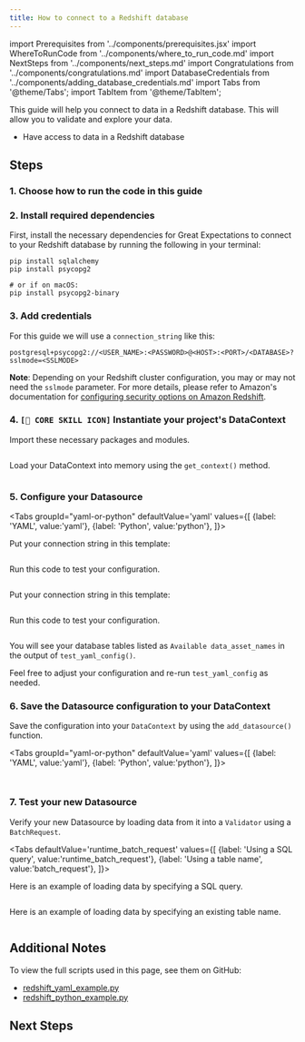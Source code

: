 ```yaml
---
title: How to connect to a Redshift database
---
```

import Prerequisites from '../components/prerequisites.jsx'
import WhereToRunCode from '../components/where_to_run_code.md'
import NextSteps from '../components/next_steps.md'
import Congratulations from '../components/congratulations.md'
import DatabaseCredentials from '../components/adding_database_credentials.md'
import Tabs from '@theme/Tabs';
import TabItem from '@theme/TabItem';

This guide will help you connect to data in a Redshift database.
This will allow you to validate and explore your data.

<Prerequisites>

- Have access to data in a Redshift database

</Prerequisites>

## Steps

### 1. Choose how to run the code in this guide

<WhereToRunCode />

### 2. Install required dependencies

First, install the necessary dependencies for Great Expectations to connect to your Redshift database by running the following in your terminal:

```console
pip install sqlalchemy
pip install psycopg2

# or if on macOS:
pip install psycopg2-binary
```

### 3. Add credentials

<DatabaseCredentials />

For this guide we will use a `connection_string` like this:

```
postgresql+psycopg2://<USER_NAME>:<PASSWORD>@<HOST>:<PORT>/<DATABASE>?sslmode=<SSLMODE>
```   

**Note**: Depending on your Redshift cluster configuration, you may or may not need the `sslmode` parameter. For more details, please refer to Amazon's documentation for [configuring security options on Amazon Redshift](https://docs.aws.amazon.com/redshift/latest/mgmt/connecting-ssl-support.html).

### 4. `[🍏 CORE SKILL ICON]` Instantiate your project's DataContext

Import these necessary packages and modules.

```python file=../../../../tests/integration/docusaurus/connecting_to_your_data/database/redshift_yaml_example.py#L3-L6
```

Load your DataContext into memory using the `get_context()` method.

```python file=../../../../tests/integration/docusaurus/connecting_to_your_data/database/redshift_yaml_example.py#L26
```

### 5. Configure your Datasource

<Tabs
  groupId="yaml-or-python"
  defaultValue='yaml'
  values={[
  {label: 'YAML', value:'yaml'},
  {label: 'Python', value:'python'},
  ]}>
  <TabItem value="yaml">

Put your connection string in this template:

```python file=../../../../tests/integration/docusaurus/connecting_to_your_data/database/redshift_yaml_example.py#L28-L42
```
Run this code to test your configuration.
```python file=../../../../tests/integration/docusaurus/connecting_to_your_data/database/redshift_yaml_example.py#L51
```

</TabItem>
<TabItem value="python">

Put your connection string in this template:

```python file=../../../../tests/integration/docusaurus/connecting_to_your_data/database/redshift_python_example.py#L28-L45
```
Run this code to test your configuration.
```python file=../../../../tests/integration/docusaurus/connecting_to_your_data/database/redshift_python_example.py#L51
```

</TabItem>
</Tabs>

You will see your database tables listed as `Available data_asset_names` in the output of `test_yaml_config()`.

Feel free to adjust your configuration and re-run `test_yaml_config` as needed.

### 6. Save the Datasource configuration to your DataContext

Save the configuration into your `DataContext` by using the `add_datasource()` function.

<Tabs
  groupId="yaml-or-python"
  defaultValue='yaml'
  values={[
  {label: 'YAML', value:'yaml'},
  {label: 'Python', value:'python'},
  ]}>
  <TabItem value="yaml">

```python file=../../../../tests/integration/docusaurus/connecting_to_your_data/database/redshift_yaml_example.py#L53
```

</TabItem>
<TabItem value="python">

```python file=../../../../tests/integration/docusaurus/connecting_to_your_data/database/redshift_python_example.py#L53
```

</TabItem>
</Tabs>

### 7. Test your new Datasource

Verify your new Datasource by loading data from it into a `Validator` using a `BatchRequest`.

<Tabs
  defaultValue='runtime_batch_request'
  values={[
  {label: 'Using a SQL query', value:'runtime_batch_request'},
  {label: 'Using a table name', value:'batch_request'},
  ]}>
  <TabItem value="runtime_batch_request">

Here is an example of loading data by specifying a SQL query.

```python file=../../../../tests/integration/docusaurus/connecting_to_your_data/database/redshift_yaml_example.py#L56-L70
```

  </TabItem>

  <TabItem value="batch_request">

Here is an example of loading data by specifying an existing table name.

```python file=../../../../tests/integration/docusaurus/connecting_to_your_data/database/redshift_python_example.py#L76-L87
```

  </TabItem>
</Tabs>

<Congratulations />

## Additional Notes

To view the full scripts used in this page, see them on GitHub:

- [redshift_yaml_example.py](https://github.com/great-expectations/great_expectations/blob/develop/tests/integration/docusaurus/connecting_to_your_data/database/redshift_yaml_example.py)
- [redshift_python_example.py](https://github.com/great-expectations/great_expectations/blob/develop/tests/integration/docusaurus/connecting_to_your_data/database/redshift_python_example.py)

## Next Steps

<NextSteps />
